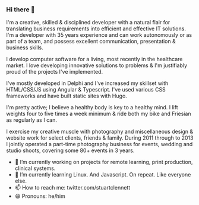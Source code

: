 ### Hi there 👋

I'm a creative, skilled & disciplined developer with a natural flair for translating business requirements into efficient and effective IT solutions. I'm a developer with 35 years experience and can work autonomously or as part of a team, and possess excellent communication, presentation & business skills.

I develop computer software for a living, most recently in the healthcare market. I love developing innovative solutions to problems & I'm justifiably proud of the projects I've implemented.

I've mostly developed in Delphi and I've increased my skillset with HTML/CSS/JS using Angular & Typescript. I've used various CSS frameworks and have built static sites with Hugo.

I'm pretty active; I believe a healthy body is key to a healthy mind. I lift weights four to five times a week minimum & ride both my bike and Friesian as regularly as I can.

I exercise my creative muscle with photography and miscellaneous design & website work for select clients, friends & family. During 2011 through to 2013 I jointly operated a part-time photography business for events, wedding and studio shoots, covering some 80+ events in 3 years. 

- 🔭 I’m currently working on projects for remote learning, print production, clinical systems.
- 🌱 I’m currently learning Linux.  And Javascript. On repeat. Like everyone else.
- 📫 How to reach me: twitter.com/stuartclennett
- 😄 Pronouns: he/him

<!--
**stuartclennett/stuartclennett** is a ✨ _special_ ✨ repository because its `README.md` (this file) appears on your GitHub profile.

Here are some ideas to get you started:

- 🔭 I’m currently working on ...
- 🌱 I’m currently learning ...
- 👯 I’m looking to collaborate on ...
- 🤔 I’m looking for help with ...
- 💬 Ask me about ...
- 📫 How to reach me: ...
- 😄 Pronouns: ...
- ⚡ Fun fact: ...
-->
